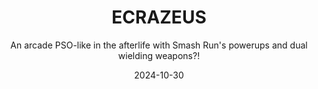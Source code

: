 ---
title: ECRAZEUS
subtitle: An arcade PSO-like in the afterlife with Smash Run's powerups and dual wielding weapons?!
date: 2024-10-30
time: 00:00
type: games
thumbnail: images/ecrazeus_thumb.png
itch_link: https://meringue-rouge.itch.io/ecrazeus
content: |
  - **ECRAZEUS is an arcade action RPG, and a diet roguelite game, where you play as an angel fighting demons in the afterlife. It features dual-wielding weapons, powerups, and endless levels.**
  - **This was made for the RPG Developer Bakin Halloween Game Jam of 2024.**
  - ECRAZEUSはアーケードアクションRPGで、死後の世界で悪魔と戦う天使としてプレイするダイエットローグライトゲーム。 二刀流の武器、パワーアップ、無限のレベルが特徴。
  - これは2024年のRPG開発者バキン・ハロウィン・ゲーム・ジャムのために作られた。
---